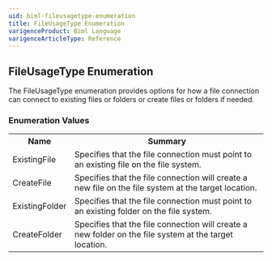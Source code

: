 ```yaml
---
uid: biml-fileusagetype-enumeration
title: FileUsageType Enumeration
varigenceProduct: Biml Language
varigenceArticleType: Reference
---
```


## FileUsageType Enumeration<div class="LanguageSummary"><div class ="SummaryItem">The FileUsageType enumeration provides options for how a file connection can connect to existing files or folders or create files or folders if needed.</div></div><div class="EnumValueGroup">### Enumeration Values<table id="EnumValue" class="MemberList"><tbody><tr><th class="MemberNameColumnHeader">Name</th><th class="MemberSummaryColumnHeader">Summary</th></tr><tr class="cd0"><td class="MemberName">ExistingFile</td><td class="MemberSummary"><div class ="SummaryItem">Specifies that the file connection must point to an existing file on the file system.</div></td></tr><tr class="cd1"><td class="MemberName">CreateFile</td><td class="MemberSummary"><div class ="SummaryItem">Specifies that the file connection will create a new file on the file system at the target location.</div></td></tr><tr class="cd0"><td class="MemberName">ExistingFolder</td><td class="MemberSummary"><div class ="SummaryItem">Specifies that the file connection must point to an existing folder on the file system.</div></td></tr><tr class="cd1"><td class="MemberName">CreateFolder</td><td class="MemberSummary"><div class ="SummaryItem">Specifies that the file connection will create a new folder on the file system at the target location.</div></td></tr></tbody></table></div>